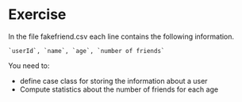 # Exercise
In the file fakefriend.csv each line contains the following information.

	`userId`, `name`, `age`, `number of friends`

You need to:
- define case class for storing the information about a user
- Compute statistics about the number of friends for each age

	


